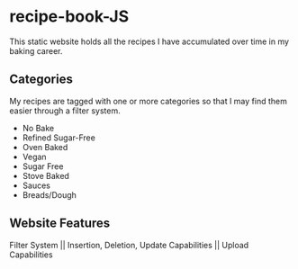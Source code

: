 # recipe-book-JS
This static website holds all the recipes I have accumulated over time in my baking career.

## Categories

My recipes are tagged with one or more categories so that I may find them easier through a filter system.
- No Bake
- Refined Sugar-Free
- Oven Baked
- Vegan
- Sugar Free
- Stove Baked
- Sauces
- Breads/Dough

## Website Features

Filter System || Insertion, Deletion, Update Capabilities || Upload Capabilities
